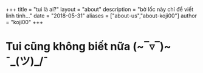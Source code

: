 +++
title = "tui là ai?"
layout = "about"
description = "bờ lốc này chỉ để viết linh tinh..."
date = "2018-05-31"
aliases = ["about-us","about-koji00"]
author = "koji00"
+++

# Tui cũng không biết nữa (~‾▿‾)~ ¯\_(ツ)_/¯
